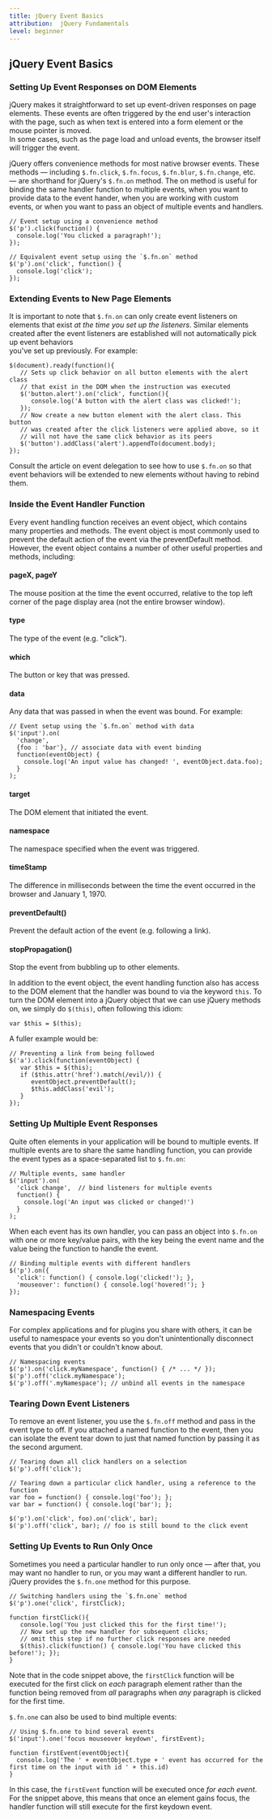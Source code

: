 ```yaml
---
title: jQuery Event Basics
attribution:  jQuery Fundamentals
level: beginner
---
```


## jQuery Event Basics

### Setting Up Event Responses on DOM Elements

jQuery makes it straightforward to set up event-driven responses on page elements. 
These events are often triggered by the end user's interaction with the page, 
such as when text is entered into a form element or the mouse pointer is moved.  
In some cases, such as the page load and unload events, the browser itself will 
trigger the event.

jQuery offers convenience methods for most native browser events.  These methods — 
including `$.fn.click`, `$.fn.focus`, `$.fn.blur`, `$.fn.change`, etc. — are shorthand 
for jQuery's `$.fn.on` method.  The on method is useful for binding the same handler
function to multiple events, when you want to provide data to the event hander,
when you are working with custom events, or when you want to pass an object of
multiple events and handlers.

```
// Event setup using a convenience method
$('p').click(function() {
  console.log('You clicked a paragraph!');
});
```

```
// Equivalent event setup using the `$.fn.on` method
$('p').on('click', function() {
  console.log('click');
});
```

### Extending Events to New Page Elements

It is important to note that `$.fn.on` can only create event listeners 
on elements that exist *at the time you set up the listeners*.  Similar elements created 
after the event listeners are established will not automatically pick up event behaviors  
you've set up previously.  For example:

```
$(document).ready(function(){
   // Sets up click behavior on all button elements with the alert class
   // that exist in the DOM when the instruction was executed
   $('button.alert').on('click', function(){
      console.log('A button with the alert class was clicked!');
   });
   // Now create a new button element with the alert class. This button
   // was created after the click listeners were applied above, so it 
   // will not have the same click behavior as its peers
   $('button').addClass('alert').appendTo(document.body);
});
```

Consult the article on event delegation to see how to use `$.fn.on` so that 
event behaviors will be extended to new elements without having to rebind them.

### Inside the Event Handler Function

Every event handling function receives an event object, which contains many
properties and methods.  The event object is most commonly used to prevent the
default action of the event via the preventDefault method.  However, the event
object contains a number of other useful properties and methods, including:

#### pageX, pageY

The mouse position at the time the event occurred, relative to the top left corner of
the page display area (not the entire browser window).

#### type

The type of the event (e.g. "click").

#### which

The button or key that was pressed.

#### data

Any data that was passed in when the event was bound. For example:

```
// Event setup using the `$.fn.on` method with data
$('input').on(
  'change',  
  {foo : 'bar'}, // associate data with event binding
  function(eventObject) {
    console.log('An input value has changed! ', eventObject.data.foo);
  }
);
```

#### target

The DOM element that initiated the event.

#### namespace

The namespace specified when the event was triggered.

#### timeStamp

The difference in milliseconds between the time the event occurred in the browser and January 1, 1970.

#### preventDefault()

Prevent the default action of the event (e.g. following a link).

#### stopPropagation()

Stop the event from bubbling up to other elements.

In addition to the event object, the event handling function also has access to
the DOM element that the handler was bound to via the keyword `this`.  To turn
the DOM element into a jQuery object that we can use jQuery methods on, we
simply do `$(this)`, often following this idiom:

```
var $this = $(this);
```

A fuller example would be:

```
// Preventing a link from being followed
$('a').click(function(eventObject) {
   var $this = $(this);
   if ($this.attr('href').match(/evil/)) {
      eventObject.preventDefault();
      $this.addClass('evil');
   }
});
```

### Setting Up Multiple Event Responses

Quite often elements in your application will be bound to multiple events.  If 
multiple events are to share the same handling function, you can provide the event types 
as a space-separated list to `$.fn.on`:

```
// Multiple events, same handler
$('input').on(
  'click change',  // bind listeners for multiple events
  function() {
    console.log('An input was clicked or changed!')
  }
);
```

When each event has its own handler, you can pass an object into `$.fn.on` with one or 
more key/value pairs, with the key being the event name and the value being the function 
to handle the event.

```
// Binding multiple events with different handlers
$('p').on({
  'click': function() { console.log('clicked!'); },
  'mouseover': function() { console.log('hovered!'); }
});
```

### Namespacing Events

For complex applications and for plugins you share with others, it can be
useful to namespace your events so you don't unintentionally disconnect events
that you didn't or couldn't know about.

```
// Namespacing events
$('p').on('click.myNamespace', function() { /* ... */ });
$('p').off('click.myNamespace');
$('p').off('.myNamespace'); // unbind all events in the namespace
```

### Tearing Down Event Listeners

To remove an event listener, you use the `$.fn.off` method and pass in
the event type to off.  If you attached a named function to the event, then
you can isolate the event tear down to just that named function by passing it as the
second argument.

```
// Tearing down all click handlers on a selection
$('p').off('click');
```

```
// Tearing down a particular click handler, using a reference to the function
var foo = function() { console.log('foo'); };
var bar = function() { console.log('bar'); };

$('p').on('click', foo).on('click', bar);
$('p').off('click', bar); // foo is still bound to the click event
```

### Setting Up Events to Run Only Once

Sometimes you need a particular handler to run only once — after that, you may
want no handler to run, or you may want a different handler to run.  jQuery
provides the `$.fn.one` method for this purpose.

```
// Switching handlers using the `$.fn.one` method
$('p').one('click', firstClick);

function firstClick(){
   console.log('You just clicked this for the first time!');
   // Now set up the new handler for subsequent clicks; 
   // omit this step if no further click responses are needed
   $(this).click(function() { console.log('You have clicked this before!'); });
}
```

Note that in the code snippet above, the `firstClick` function will be executed for
the first click on *each* paragraph element rather than the function being removed from 
*all* paragraphs when *any* paragraph is clicked for the first time.

`$.fn.one` can also be used to bind multiple events:

```
// Using $.fn.one to bind several events
$('input').one('focus mouseover keydown', firstEvent);

function firstEvent(eventObject){
  console.log('The ' + eventObject.type + ' event has occurred for the first time on the input with id ' + this.id)
}
```

In this case, the `firstEvent` function will be executed once *for each event*.  For the snippet above, this means
that once an element gains focus, the handler function will still execute for the first keydown event.